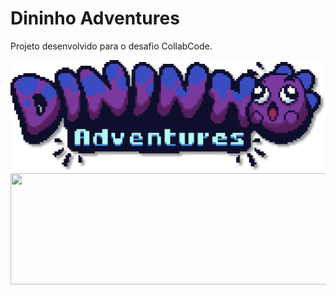 # Dininho Adventures
Projeto desenvolvido para o desafio CollabCode.

<img src="https://github.com/GabrielGSD/dininho-adventure/blob/master/img/logoDininho.png?raw=true"  width="512" height="178"/>
<img src="https://dofrontaoend.collabcode.training/img/collabcode.svg" width="512" height="178"/>
